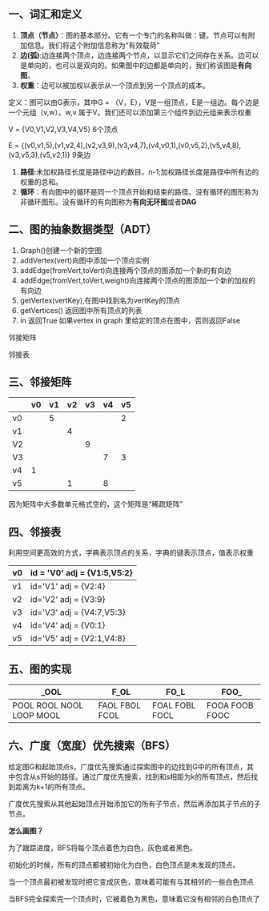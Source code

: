 ## 一、词汇和定义

1. **顶点（节点）**：图的基本部分。它有一个专门的名称叫做：键。节点可以有附加信息。我们将这个附加信息称为“有效载荷”
2. **边(弧)**:边连接两个顶点，边连接两个节点，以显示它们之间存在关系。边可以是单向的，也可以是双向的。如果图中的边都是单向的，我们称该图是**有向图**。
3. **权重**：边可以被加权以表示从一个顶点到另一个顶点的成本。

定义：图可以由G表示，其中G = （V，E），V是一组顶点，E是一组边。每个边是一个元组（v,w）。w,v 属于V。我们还可以添加第三个组件到边元组来表示权重

V = {V0,V1,V2,V3,V4,V5} 6个顶点

E = {(v0,v1,5),(v1,v2,4),(v2,v3,9),(v3,v4,7),(v4,v0,1),(v0,v5,2),(v5,v4,8),(v3,v5,3),(v5,v2,1)} 9条边

1. **路径**:未加权路径长度是路径中边的数目。n-1;加权路径长度是路径中所有边的权重的总和。
2. **循环**：有向图中的循环是同一个顶点开始和结束的路径。没有循环的图形称为非循环图形。没有循环的有向图称为**有向无环图**或者**DAG**

## 二、图的抽象数据类型（ADT）

1. Graph()创建一个新的空图
2. addVertex(vert)向图中添加一个顶点实例
3. addEdge(fromVert,toVert)向连接两个顶点的图添加一个新的有向边
4. addEdge(fromVert,toVert,weight)向连接两个顶点的图添加一个新的加权的有向边
5. getVertex(vertKey),在图中找到名为vertKey的顶点
6. getVertices() 返回图中所有顶点的列表
7. in 返回True 如果vertex in graph 里给定的顶点在图中，否则返回False

邻接矩阵

邻接表

## 三、邻接矩阵

|      | v0   | v1   | v2   | v3   | v4   | v5   |
| ---- | ---- | ---- | ---- | ---- | ---- | ---- |
| v0   |      | 5    |      |      |      | 2    |
| v1   |      |      | 4    |      |      |      |
| V2   |      |      |      | 9    |      |      |
| V3   |      |      |      |      | 7    | 3    |
| v4   | 1    |      |      |      |      |      |
| v5   |      |      | 1    |      | 8    |      |

因为矩阵中大多数单元格式空的，这个矩阵是“稀疏矩阵”

## 四、邻接表

利用空间更高效的方式，字典表示顶点的关系，字典的键表示顶点，值表示权重

| v0   | id = 'V0' adj = {V1:5,V5:2} |
| ---- | --------------------------- |
| v1   | id='V1' adj = {V2:4}        |
| v2   | id='V2' adj = {V3:9}        |
| v3   | id='V3' adj = {V4:7,V5:3}   |
| v4   | id='V4' adj = {V0:1}        |
| v5   | id='V5' adj = {V2:1,V4:8}   |

## 五、图的实现

| _OOL                     | F_OL           | FO_L           | FOO_           |
| ------------------------ | -------------- | -------------- | -------------- |
| POOL ROOL NOOL LOOP MOOL | FAOL FBOL FCOL | FOAL FOBL FOCL | FOOA FOOB FOOC |

## 六、广度（宽度）优先搜索（BFS）

给定图G和起始顶点s，广度优先搜索通过探索图中的边找到G中的所有顶点，其中包含从s开始的路径。通过广度优先搜索，找到和s相距为k的所有顶点，然后找到距离为k+1的所有顶点。

广度优先搜索从其他起始顶点开始添加它的所有子节点，然后再添加其子节点的子节点。

**怎么画图？**

为了跟踪进度，BFS将每个顶点着色为白色，灰色或者黑色。

初始化的时候，所有的顶点都被初始化为白色，白色顶点是未发现的顶点。

当一个顶点最初被发现时把它变成灰色，意味着可能有与其相邻的一些白色顶点

当BFS完全探索完一个顶点时，它被着色为黑色，意味着它没有相邻的白色顶点了